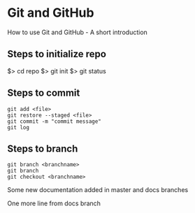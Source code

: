 # Git and GitHub
How to use Git and GitHub - A short introduction

## Steps to initialize repo
$> cd repo
$> git init
$> git status

## Steps to commit
```
git add <file>
git restore --staged <file>
git commit -m "commit message"
git log
```

## Steps to branch
```
git branch <branchname>
git branch
git checkout <branchname>
```

Some new documentation added in master and docs branches

One more line from docs branch